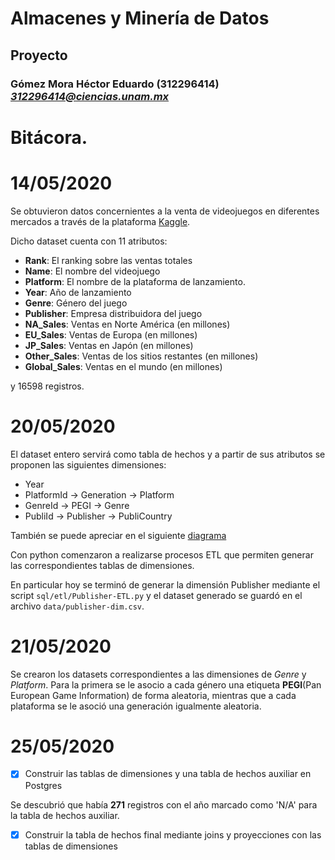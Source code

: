 # Almacenes y Minería de Datos
## Proyecto
### Gómez Mora Héctor Eduardo (312296414) *312296414@ciencias.unam.mx*

# Bitácora.

# 14/05/2020
Se obtuvieron datos concernientes a la venta de videojuegos en diferentes mercados a través de la plataforma [Kaggle](https://www.kaggle.com/gregorut/videogamesales).

Dicho dataset cuenta con 11 atributos:
- **Rank**: El ranking sobre las ventas totales
- **Name**: El nombre del videojuego
- **Platform**: El nombre de la plataforma de lanzamiento.
- **Year**: Año de lanzamiento
- **Genre**: Género del juego
- **Publisher**: Empresa distribuidora del juego
- **NA_Sales**: Ventas en Norte América (en millones)
- **EU_Sales**: Ventas de Europa (en millones)
- **JP_Sales**: Ventas en Japón (en millones)
- **Other_Sales**: Ventas de los sitios restantes (en millones)
- **Global_Sales**: Ventas en el mundo (en millones)

y 16598 registros.

# 20/05/2020
El dataset entero servirá como tabla de hechos y a partir de sus atributos se proponen las siguientes dimensiones:

- Year
- PlatformId -> Generation -> Platform
- GenreId -> PEGI -> Genre
- PubliId -> Publisher -> PubliCountry

También se puede apreciar en el siguiente [diagrama](figures/snowflake.dia)

Con python comenzaron a realizarse procesos ETL que permiten generar las correspondientes tablas de dimensiones.

En particular hoy se terminó de generar la dimensión Publisher mediante el script `sql/etl/Publisher-ETL.py` y el dataset generado se guardó en el archivo `data/publisher-dim.csv`.

# 21/05/2020
Se crearon los datasets correspondientes a las dimensiones de *Genre* y *Platform*. Para la primera se le asocio a cada género una etiqueta **PEGI**(Pan European Game Information) de forma aleatoria, mientras que a cada plataforma se le asoció una generación igualmente aleatoria.

# 25/05/2020

- [x] Construir las tablas de dimensiones y una tabla de hechos auxiliar en Postgres

Se descubrió que había **271** registros con el año marcado como 'N/A' para la tabla de hechos auxiliar.

- [x] Construir la tabla de hechos final mediante joins y proyecciones con las tablas de dimensiones
